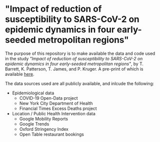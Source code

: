 # "Impact of reduction of susceptibility to SARS-CoV-2 on epidemic dynamics in four early-seeded metropolitan regions"

The purpose of this repository is to make available the data and code used in the study *"Impact of reduction of susceptibility to SARS-CoV-2 on epidemic dynamics in four early-seeded metropolitan regions"*, by T. Barrett, K. Patterson, T. James, and P. Kruger. A pre-print of which is available [here](https://doi.org/10.1101/2020.07.28.20163154).

The data sources used are all publicly available, and inlcude the following:

* Epidemiological data
  * COVID-19 Open-Data project
  * New York City Department of Health
  * Financial Times Excess Deaths project
* Location / Public Health Intervention data
  * Google Mobility Reports
  * Google Trends
  * Oxford Stringency Index
  * Open Table restaurant bookings
